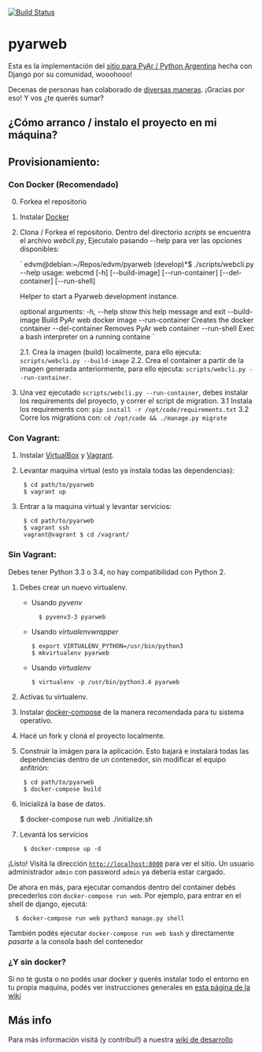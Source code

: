 [![Build Status](https://travis-ci.org/PyAr/pyarweb.png)](https://secure.travis-ci.org/PyAr/pyarweb.svg?branch=master)

pyarweb
=======

Esta es la implementación del [sitio para PyAr / Python Argentina](http://python.org.ar) hecha con Django
por su comunidad, wooohooo!

Decenas de personas han colaborado de [diversas maneras](https://github.com/PyAr/pyarweb/wiki/Contribuyendo-con-PyArWeb).
¡Gracias por eso! Y vos ¿te querés sumar?

## ¿Cómo arranco / instalo el proyecto en mi máquina?


## Provisionamiento:


### Con Docker (Recomendado)

0. Forkea el repositorio

1. Instalar [Docker](https://docs.docker.com/engine/installation/)

2. Clona / Forkea el repositorio. Dentro del directorio *scripts* se encuentra el
archivo *webcli.py*, Ejecutalo pasando --help para ver las opciones disponibles:

    `
    edvm@debian:~/Repos/edvm/pyarweb (develop)*$ ./scripts/webcli.py --help
    usage: webcmd [-h] [--build-image] [--run-container] [--del-container]
                  [--run-shell]

    Helper to start a Pyarweb development instance.

    optional arguments:
      -h, --help       show this help message and exit
      --build-image    Build PyAr web docker image
      --run-container  Creates the docker container 
      --del-container  Removes PyAr web container
      --run-shell      Exec a bash interpreter on a running containe
    `

    2.1.  Crea la imagen (build) localmente, para ello ejecuta: `scripts/webcli.py --build-image`
    2.2.  Crea el container a partir de la imagen generada anteriormente, para ello ejecuta: `scripts/webcli.py --run-container`.

3. Una vez ejecutado `scripts/webcli.py --run-container`, debes instalar los requirements del proyecto, y correr el script de migration.
    3.1  Instala los requirements con: `pip install -r /opt/code/requirements.txt` 
    3.2  Corre los migrations con: `cd /opt/code && ./manage.py migrate` 


### Con Vagrant:

1. Instalar [VirtualBox](https://www.virtualbox.org/) y [Vagrant](https://www.vagrantup.com/).

2. Levantar maquina virtual (esto ya instala todas las dependencias):

        $ cd path/to/pyarweb
        $ vagrant up

3. Entrar a la maquina virtual y levantar servicios:

        $ cd path/to/pyarweb
        $ vagrant ssh
        vagrant@vagrant $ cd /vagrant/

### Sin Vagrant:


Debes tener Python 3.3 o 3.4, no hay compatibilidad con Python 2.

1. Debes crear un nuevo virtualenv.

  	* Usando *pyvenv*

      ```
	    $ pyvenv3-3 pyarweb
      ```

    * Usando *virtualenvwrapper*

      ```
      $ export VIRTUALENV_PYTHON=/usr/bin/python3
      $ mkvirtualenv pyarweb
      ```

    * Usando *virtualenv*

      ```
      $ virtualenv -p /usr/bin/python3.4 pyarweb
      ```


2. Activas tu virtualenv.


1. Instalar [docker-compose](https://docs.docker.com/compose/install/) de la manera recomendada
   para tu sistema operativo. 


2. Hacé un fork y cloná el proyecto localmente.


2. Construir la imágen para la aplicación. Esto bajará e instalará todas las dependencias dentro
   de un contenedor, sin modificar el equipo anfitrión:

        $ cd path/to/pyarweb
        $ docker-compose build

3. Inicializá la base de datos.

      $ docker-compose run web ./initialize.sh


4. Levantá los servicios

        $ docker-compose up -d


¡Listo! Visitá la dirección [`http://localhost:8000`](http://localhost:8000) para ver el sitio.
Un usuario administrador `admin` con password `admin` ya debería estar cargado.

De ahora en más, para ejecutar comandos dentro del container debés precederlos con `docker-compose run web`.
Por ejemplo, para entrar en el shell de django, ejecutá:

      $ docker-compose run web python3 manage.py shell

También podés ejecutar `docker-compose run web bash` y directamente *pasarte* a la consola bash del
contenedor

### ¿Y sin docker?

Si no te gusta o no podés usar docker y querés instalar todo el entorno en tu propia maquina, podés ver
instrucciones generales en [esta página de la wiki](https://github.com/PyAr/pyarweb/wiki/Instalaci%C3%B3n-manual)

## Más info

Para más información visitá (y contribuí!) a nuestra [wiki de desarrollo](https://github.com/PyAr/pyarweb/wiki)



